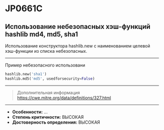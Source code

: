 # JP0661C
## Использование небезопасных хэш-функций hashlib md4, md5, sha1
Использование конструктора hashlib.new с наименованием целевой хэш-функции
из списка небезопасных.


---
Пример небезопасного использовани
```python linenums="1"
hashlib.new('sha1')
hashlib.md5('md5', usedforsecurity=False)
```
---
> Дополнительная информация
> <https://cwe.mitre.org/data/definitions/327.html>
---
* __Особенности:__ ...
* __Степень критичности:__ ВЫСОКАЯ
* __Достоверность определения:__ ВЫСОКАЯ
